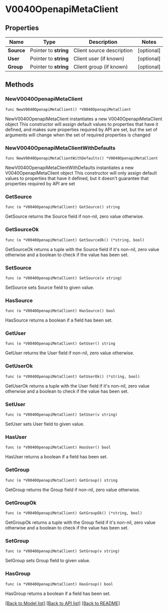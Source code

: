 # V0040OpenapiMetaClient

## Properties

Name | Type | Description | Notes
------------ | ------------- | ------------- | -------------
**Source** | Pointer to **string** | Client source description | [optional] 
**User** | Pointer to **string** | Client user (if known) | [optional] 
**Group** | Pointer to **string** | Client group (if known) | [optional] 

## Methods

### NewV0040OpenapiMetaClient

`func NewV0040OpenapiMetaClient() *V0040OpenapiMetaClient`

NewV0040OpenapiMetaClient instantiates a new V0040OpenapiMetaClient object
This constructor will assign default values to properties that have it defined,
and makes sure properties required by API are set, but the set of arguments
will change when the set of required properties is changed

### NewV0040OpenapiMetaClientWithDefaults

`func NewV0040OpenapiMetaClientWithDefaults() *V0040OpenapiMetaClient`

NewV0040OpenapiMetaClientWithDefaults instantiates a new V0040OpenapiMetaClient object
This constructor will only assign default values to properties that have it defined,
but it doesn't guarantee that properties required by API are set

### GetSource

`func (o *V0040OpenapiMetaClient) GetSource() string`

GetSource returns the Source field if non-nil, zero value otherwise.

### GetSourceOk

`func (o *V0040OpenapiMetaClient) GetSourceOk() (*string, bool)`

GetSourceOk returns a tuple with the Source field if it's non-nil, zero value otherwise
and a boolean to check if the value has been set.

### SetSource

`func (o *V0040OpenapiMetaClient) SetSource(v string)`

SetSource sets Source field to given value.

### HasSource

`func (o *V0040OpenapiMetaClient) HasSource() bool`

HasSource returns a boolean if a field has been set.

### GetUser

`func (o *V0040OpenapiMetaClient) GetUser() string`

GetUser returns the User field if non-nil, zero value otherwise.

### GetUserOk

`func (o *V0040OpenapiMetaClient) GetUserOk() (*string, bool)`

GetUserOk returns a tuple with the User field if it's non-nil, zero value otherwise
and a boolean to check if the value has been set.

### SetUser

`func (o *V0040OpenapiMetaClient) SetUser(v string)`

SetUser sets User field to given value.

### HasUser

`func (o *V0040OpenapiMetaClient) HasUser() bool`

HasUser returns a boolean if a field has been set.

### GetGroup

`func (o *V0040OpenapiMetaClient) GetGroup() string`

GetGroup returns the Group field if non-nil, zero value otherwise.

### GetGroupOk

`func (o *V0040OpenapiMetaClient) GetGroupOk() (*string, bool)`

GetGroupOk returns a tuple with the Group field if it's non-nil, zero value otherwise
and a boolean to check if the value has been set.

### SetGroup

`func (o *V0040OpenapiMetaClient) SetGroup(v string)`

SetGroup sets Group field to given value.

### HasGroup

`func (o *V0040OpenapiMetaClient) HasGroup() bool`

HasGroup returns a boolean if a field has been set.


[[Back to Model list]](../README.md#documentation-for-models) [[Back to API list]](../README.md#documentation-for-api-endpoints) [[Back to README]](../README.md)


